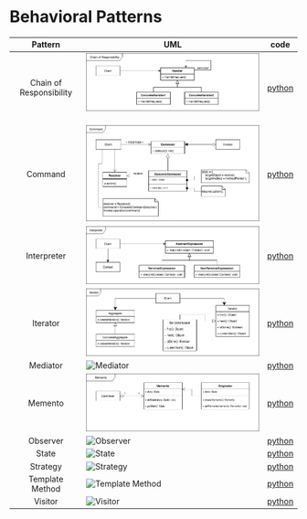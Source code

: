 # Behavioral Patterns

Pattern                 | UML | code
:---------------------: | --- | ----
Chain of Responsibility | ![Chain of Responsibility](./uml/chain.png) | [python](./python3/behavioral/chain)
Command                 | ![Command](./uml/command.png)               | [python](./python3/behavioral/command)
Interpreter             | ![Interpreter](./uml/interpreter.png)       | [python](./python3/behavioral/interpreter)
Iterator                | ![Iterator](./uml/iterator.png)             | [python](./python3/behavioral/iterator)
Mediator                | ![Mediator](./uml/mediator.png)             | [python](./python3/behavioral/mediator)
Memento                 | ![Memento](./uml/memento.png)               | [python](./python3/behavioral/memento)
Observer                | ![Observer](./uml/observer.png)             | [python](./python3/behavioral/observer)
State                   | ![State](./uml/state.png)                   | [python](./python3/behavioral/state)
Strategy                | ![Strategy](./uml/strategy.png)             | [python](./python3/behavioral/strategy)
Template Method         | ![Template Method](./uml/template.png)      | [python](./python3/behavioral/template)
Visitor                 | ![Visitor](./uml/visitor.png)               | [python](./python3/behavioral/visitor)

